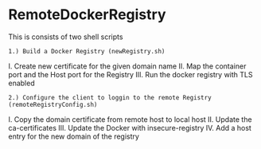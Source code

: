 ﻿# RemoteDockerRegistry

This is consists of two shell scripts

    1.) Build a Docker Registry (newRegistry.sh)
I.    	Create new certificate for the given domain name
II. Map the container port and the Host port for the Registry
III. Run the docker registry with TLS enabled

    2.) Configure the client to loggin to the remote Registry (remoteRegistryConfig.sh)
I.  	Copy the domain certificate from remote host to local host
II. Update the ca-certificates
III. Update the Docker with insecure-registry
IV. Add a host entry for the new domain of the registry
